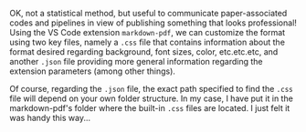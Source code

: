 OK, not a statistical method, but useful to communicate paper-associated codes and pipelines in view of publishing something that looks professional! Using the VS Code extension ``markdown-pdf``, we can customize the format using two key files, namely a ``.css`` file that contains information about the format desired regarding background, font sizes, color, etc.etc.etc, and another ``.json`` file providing more general information regarding the extension parameters (among other things).

Of course, regarding the ``.json`` file, the exact path specified to find the ``.css`` file will depend on your own folder structure. In my case, I have put it in the markdown-pdf's folder where the built-in ``.css`` files are located. I just felt it was handy this way... 


